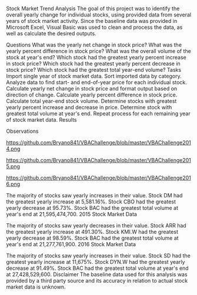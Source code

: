 Stock Market Trend Analysis
The goal of this project was to identify the overall yearly change for individual stocks, using provided data from several years of stock market activity. Since the baseline data was provided in Microsoft Excel, Visual Basic was used to clean and process the data, as well as calculate the desired outputs.

Questions
What was the yearly net change in stock price?
What was the yearly percent difference in stock price?
What was the overall volume of the stock at year's end?
Which stock had the greatest yearly percent increase in stock price?
Which stock had the greatest yearly percent decrease in stock price?
Which stock had the greatest total year-end volume?
Tasks
Import single year of stock market data.
Sort imported data by category.
Analyze data to find start- and end-of-year price for each individual stock.
Calculate yearly net change in stock price and format output based on direction of change.
Calculate yearly percent difference in stock price.
Calculate total year-end stock volume.
Determine stocks with greatest yearly percent increase and decrease in price.
Determine stock with greatest total volume at year's end.
Repeat process for each remaining year of stock market data.
Results

Observations

https://github.com/Bryano841/VBAChallenge/blob/master/VBAChallenge2014.png

https://github.com/Bryano841/VBAChallenge/blob/master/VBAChallenge2015.png

https://github.com/Bryano841/VBAChallenge/blob/master/VBAChallenge2016.png

The majority of stocks saw yearly increases in their value.
Stock DM had the greatest yearly increase at 5,581.16%.
Stock CBO had the greatest yearly decrease at 95.73%.
Stock BAC had the greatest total volume at year's end at 21,595,474,700.
2015 Stock Market Data

The majority of stocks saw yearly decreases in their value.
Stock ARR had the greatest yearly increase at 491.30%.
Stock KMI.W had the greatest yearly decrease at 98.59%.
Stock BAC had the greatest total volume at year's end at 21,277,761,900.
2016 Stock Market Data

The majority of stocks saw yearly increases in their value.
Stock SD had the greatest yearly increase at 11,675%.
Stock DYN.W had the greatest yearly decrease at 91.49%.
Stock BAC had the greatest total volume at year's end at 27,428,529,600.
Disclaimer
The baseline data used for this analysis was provided by a third party source and its accuracy in relation to actual stock market data is unknown.
